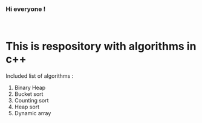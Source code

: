 <h3> Hi everyone ! </h3> <br>
<h1>This is respository with algorithms in c++</h1>
Included list of algorithms : <br>
<ol>
  <li> Binary Heap <br> </li>
  <li> Bucket sort <br> </li>
  <li> Counting sort <br> </li>
  <li> Heap sort <br> </li>
  <li>Dynamic array </li>
